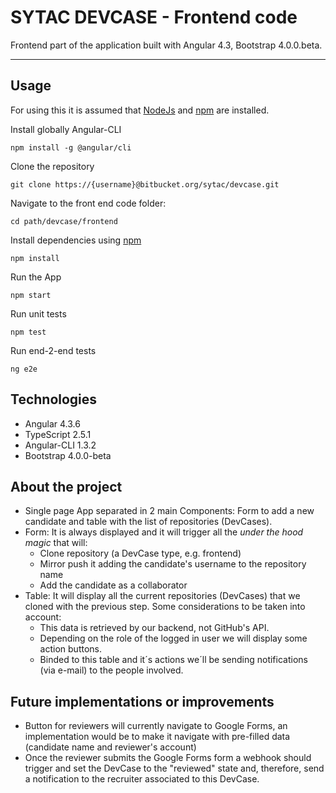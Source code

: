 SYTAC DEVCASE - Frontend code
===================


Frontend part of the application built with Angular 4.3, Bootstrap 4.0.0.beta. 

----------


Usage
-------------
For using this it is assumed that [NodeJs](https://nodejs.org/en/download/) and [npm](https://docs.npmjs.com/getting-started/installing-node) are installed.

Install globally Angular-CLI

    npm install -g @angular/cli

Clone the repository

    git clone https://{username}@bitbucket.org/sytac/devcase.git

Navigate to the front end code folder:

    cd path/devcase/frontend

Install dependencies using [npm](https://www.npmjs.com/)

    npm install
Run the App

    npm start

Run unit tests

    npm test

Run end-2-end tests

    ng e2e
    

Technologies
-------------

 - Angular 4.3.6
 - TypeScript 2.5.1
 - Angular-CLI 1.3.2
 - Bootstrap 4.0.0-beta

About the project
-------------

 - Single page App separated in 2 main Components: Form to add a new candidate and table with the list of repositories (DevCases).
 - Form: It is always displayed and it will trigger all the *under the hood magic* that will:
	 - Clone repository (a DevCase type, e.g. frontend)
	 - Mirror push it adding the candidate's username to the repository name
	 - Add the candidate as a collaborator
 - Table: It will display all the current repositories (DevCases) that we cloned with the previous step. Some considerations to be taken into account:
	 - This data is retrieved by our backend, not GitHub's API.
	 - Depending on the role of the logged in user we will display some action buttons.
	 - Binded to this table and it´s actions we´ll be sending notifications (via e-mail) to the people involved.

Future implementations or improvements
-------------

 - Button for reviewers will currently navigate to Google Forms, an implementation would be to make it navigate with pre-filled data (candidate name and reviewer's account)
 - Once the reviewer submits the Google Forms form a webhook should trigger and set the DevCase to the "reviewed" state and, therefore, send a notification to the recruiter associated to this DevCase.